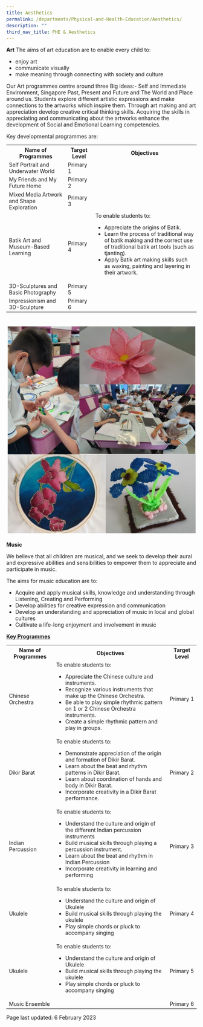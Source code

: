 ```yaml
---
title: Aesthetics
permalink: /departments/Physical-and-Health-Education/Aesthetics/
description: ""
third_nav_title: PHE & Aesthetics
---
```

<p><strong>Art</strong>
The aims of art education are to enable every child to:
<ul>
	<li>enjoy art
<li>communicate visually
<li>make meaning through connecting with society and culture
</ul>
</p>
<p>Our Art programmes centre around three Big ideas:- Self and Immediate Environment, Singapore Past, Present and Future and The World and Place around us. Students explore different artistic expressions and make connections to the artworks which inspire them.  Through art making and art appreciation develop creative critical thinking skills. Acquiring the skills in appreciating and communicating about the artworks enhance the development of Social and Emotional Learning competencies.</p>
<p>Key developmental programmes are:</p>
<table>
	<tbody>
		<tr>
			<th>Name of Programmes</th>
			<th>Target Level</th>
			<th>Objectives</th>
		</tr>
		<tr>
			<td>Self Portrait and Underwater World</td>
			<td>Primary 1</td>
			<td></td>
		</tr>
		<tr>
			<td>My Friends and My Future Home</td>
			<td>Primary 2</td>
			<td></td>
		</tr>
		<tr>
			<td>Mixed Media Artwork and Shape Exploration</td>
			<td>Primary 3</td>
			<td></td>
		</tr>
		<tr>
			<td>Batik Art and Museum-Based Learning</td>
			<td>Primary 4</td>
			<td>To enable students to:
				<ul>
					<li>Appreciate the origins of Batik.
						<li>Learn the process of traditional way of batik making and the correct use of traditional batik art tools (such as tjanting).
							<li>Apply Batik art making skills such as waxing, painting and layering in their artwork.
				</ul></td>
		</tr>
<tr>
	<td>3D-Sculptures and Basic Photography</td>
	<td>Primary 5</td>
	<td></td>
		</tr>
		<tr>
			<td>Impressionism and 3D-Sculpture</td>
			<td>Primary 6</td>
			<td></td>
		</tr>
	</tbody>
	</table>
	<br>
	<img src="/images/Art.jpg">
	<br>
	<p><strong>Music</strong></p>
	<p>We believe that all children are musical, and we seek to develop their aural and expressive abilities and sensibilities to empower them to appreciate and participate in music.</p>
<p>The aims for music education are to:
<ul>
	<li>Acquire and apply musical skills, knowledge and understanding through Listening, Creating and Performing
<li>Develop abilities for creative expression and communication
<li>Develop an understanding and appreciation of music in local and global cultures
<li>Cultivate a life-long enjoyment and involvement in music
</ul>
<p><u><strong>Key Programmes</strong></u></p>
<table>
	<tbody>
		<tr>
			<th>Name of Programmes</th>
			<th>Objectives</th>
			<th>Target Level</th>
		</tr>
		<tr>
			<td>Chinese Orchestra</td>
			<td>To enable students to:
<ul>
	<li>Appreciate the Chinese culture and instruments.
<li>Recognize various instruments that make up the Chinese Orchestra.
<li>Be able to play simple rhythmic pattern on 1 or 2 Chinese Orchestra instruments.
<li>Create a simple rhythmic pattern and play in groups.
				</ul>
			</td>
			<td>Primary 1</td>
		</tr>
				<tr>
			<td>Dikir Barat</td>
			<td>To enable students to:
<ul>
	<li>Demonstrate appreciation of the origin and formation of Dikir Barat.
<li>Learn about the beat and rhythm patterns in Dikir Barat.
<li>Learn about coordination of hands and body in Dikir Barat.
<li>Incorporate creativity in a Dikir Barat performance. 
				</ul>
			</td>
			<td>Primary 2</td>
		</tr>
			<tr>
			<td>Indian Percussion</td>
			<td>To enable students to:
<ul>
	<li>Understand the culture and origin of the different Indian percussion instruments
<li>Build musical skills through playing a percussion instrument.
 <li>Learn about the beat and rhythm in Indian Percussion
<li>Incorporate creativity in learning and performing
</ul>
			</td>
			<td>Primary 3</td>
		</tr>
			<tr>
			<td>Ukulele</td>
			<td>To enable students to:
<ul>
	<li>Understand the culture and origin of Ukulele
<li>Build musical skills through playing the ukulele
<li>Play simple chords or pluck to accompany singing
				</ul>
				</td>
			<td>Primary 4</td>
		</tr>
		<tr>
			<td>Ukulele</td>
			<td>To enable students to:
<ul>
	<li>Understand the culture and origin of Ukulele
<li>Build musical skills through playing the ukulele
<li>Play simple chords or pluck to accompany singing
				</ul>
			</td>
			<td>Primary 5</td>
		</tr>
		<tr>
			<td>Music Ensemble</td>
			<td></td>
			<td>Primary 6</td>
		</tr>
	</tbody>
	</table>
	<p>Page last updated: 6 February 2023</p>